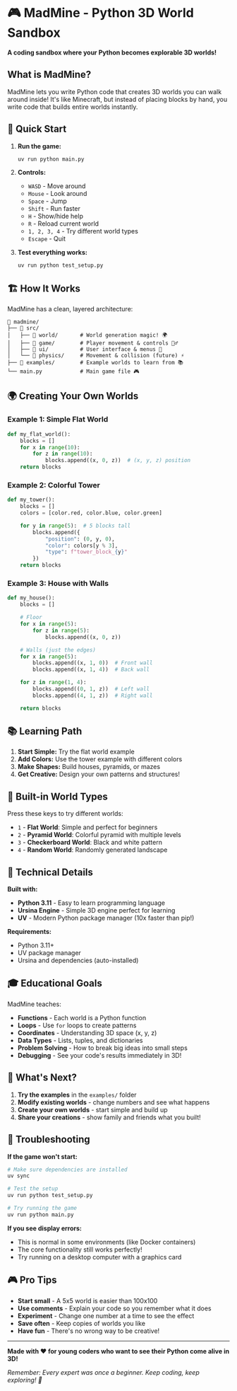# 🎮 MadMine - Python 3D World Sandbox

**A coding sandbox where your Python becomes explorable 3D worlds!**

## What is MadMine?

MadMine lets you write Python code that creates 3D worlds you can walk around inside! It's like Minecraft, but instead of placing blocks by hand, you write code that builds entire worlds instantly.

## 🚀 Quick Start

1. **Run the game:**
   ```bash
   uv run python main.py
   ```

2. **Controls:**
   - `WASD` - Move around
   - `Mouse` - Look around
   - `Space` - Jump
   - `Shift` - Run faster
   - `H` - Show/hide help
   - `R` - Reload current world
   - `1, 2, 3, 4` - Try different world types
   - `Escape` - Quit

3. **Test everything works:**
   ```bash
   uv run python test_setup.py
   ```

## 🏗️ How It Works

MadMine has a clean, layered architecture:

```
📁 madmine/
├── 📁 src/
│   ├── 📁 world/       # World generation magic! 🌍
│   ├── 📁 game/        # Player movement & controls 🏃‍♂️
│   ├── 📁 ui/          # User interface & menus 📱
│   └── 📁 physics/     # Movement & collision (future) ⚡
├── 📁 examples/        # Example worlds to learn from 📚
└── main.py            # Main game file 🎮
```

## 🌍 Creating Your Own Worlds

### Example 1: Simple Flat World
```python
def my_flat_world():
    blocks = []
    for x in range(10):
        for z in range(10):
            blocks.append((x, 0, z))  # (x, y, z) position
    return blocks
```

### Example 2: Colorful Tower
```python
def my_tower():
    blocks = []
    colors = [color.red, color.blue, color.green]

    for y in range(5):  # 5 blocks tall
        blocks.append({
            "position": (0, y, 0),
            "color": colors[y % 3],
            "type": f"tower_block_{y}"
        })
    return blocks
```

### Example 3: House with Walls
```python
def my_house():
    blocks = []

    # Floor
    for x in range(5):
        for z in range(5):
            blocks.append((x, 0, z))

    # Walls (just the edges)
    for x in range(5):
        blocks.append((x, 1, 0))  # Front wall
        blocks.append((x, 1, 4))  # Back wall

    for z in range(1, 4):
        blocks.append((0, 1, z))  # Left wall
        blocks.append((4, 1, z))  # Right wall

    return blocks
```

## 📚 Learning Path

1. **Start Simple:** Try the flat world example
2. **Add Colors:** Use the tower example with different colors
3. **Make Shapes:** Build houses, pyramids, or mazes
4. **Get Creative:** Design your own patterns and structures!

## 🎯 Built-in World Types

Press these keys to try different worlds:

- `1` - **Flat World**: Simple and perfect for beginners
- `2` - **Pyramid World**: Colorful pyramid with multiple levels
- `3` - **Checkerboard World**: Black and white pattern
- `4` - **Random World**: Randomly generated landscape

## 🔧 Technical Details

**Built with:**
- **Python 3.11** - Easy to learn programming language
- **Ursina Engine** - Simple 3D engine perfect for learning
- **UV** - Modern Python package manager (10x faster than pip!)

**Requirements:**
- Python 3.11+
- UV package manager
- Ursina and dependencies (auto-installed)

## 🎓 Educational Goals

MadMine teaches:

- **Functions** - Each world is a Python function
- **Loops** - Use `for` loops to create patterns
- **Coordinates** - Understanding 3D space (x, y, z)
- **Data Types** - Lists, tuples, and dictionaries
- **Problem Solving** - How to break big ideas into small steps
- **Debugging** - See your code's results immediately in 3D!

## 🚀 What's Next?

1. **Try the examples** in the `examples/` folder
2. **Modify existing worlds** - change numbers and see what happens
3. **Create your own worlds** - start simple and build up
4. **Share your creations** - show family and friends what you built!

## 🐛 Troubleshooting

**If the game won't start:**
```bash
# Make sure dependencies are installed
uv sync

# Test the setup
uv run python test_setup.py

# Try running the game
uv run python main.py
```

**If you see display errors:**
- This is normal in some environments (like Docker containers)
- The core functionality still works perfectly!
- Try running on a desktop computer with a graphics card

## 🎮 Pro Tips

- **Start small** - A 5x5 world is easier than 100x100
- **Use comments** - Explain your code so you remember what it does
- **Experiment** - Change one number at a time to see the effect
- **Save often** - Keep copies of worlds you like
- **Have fun** - There's no wrong way to be creative!

---

**Made with ❤️ for young coders who want to see their Python come alive in 3D!**

*Remember: Every expert was once a beginner. Keep coding, keep exploring! 🌟*